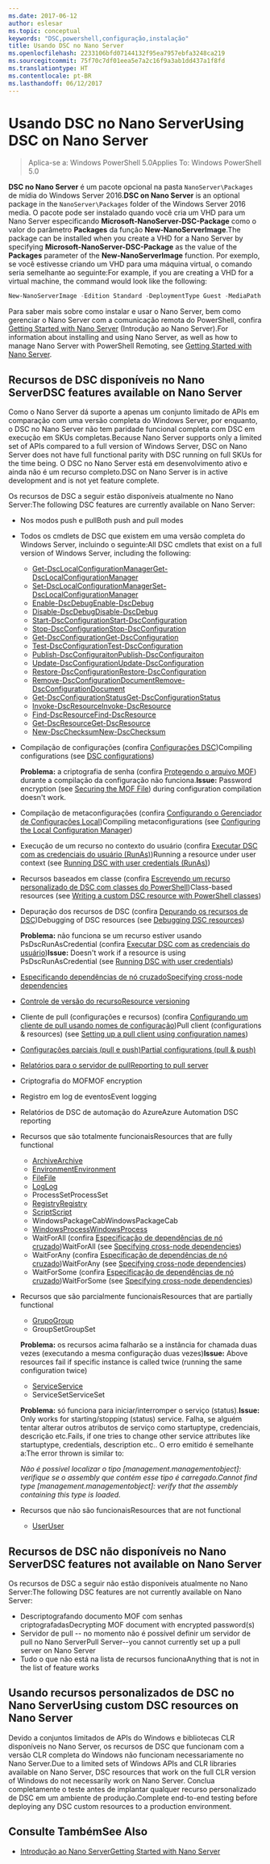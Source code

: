 ```yaml
---
ms.date: 2017-06-12
author: eslesar
ms.topic: conceptual
keywords: "DSC,powershell,configuração,instalação"
title: Usando DSC no Nano Server
ms.openlocfilehash: 2233106bfd07144132f95ea7957ebfa3248ca219
ms.sourcegitcommit: 75f70c7df01eea5e7a2c16f9a3ab1dd437a1f8fd
ms.translationtype: HT
ms.contentlocale: pt-BR
ms.lasthandoff: 06/12/2017
---
```

# <a name="using-dsc-on-nano-server"></a><span data-ttu-id="d59d3-103">Usando DSC no Nano Server</span><span class="sxs-lookup"><span data-stu-id="d59d3-103">Using DSC on Nano Server</span></span>

> <span data-ttu-id="d59d3-104">Aplica-se a: Windows PowerShell 5.0</span><span class="sxs-lookup"><span data-stu-id="d59d3-104">Applies To: Windows PowerShell 5.0</span></span>

<span data-ttu-id="d59d3-105">**DSC no Nano Server** é um pacote opcional na pasta `NanoServer\Packages` de mídia do Windows Server 2016.</span><span class="sxs-lookup"><span data-stu-id="d59d3-105">**DSC on Nano Server** is an optional package in the `NanoServer\Packages` folder of the Windows Server 2016 media.</span></span> <span data-ttu-id="d59d3-106">O pacote pode ser instalado quando você cria um VHD para um Nano Server especificando **Microsoft-NanoServer-DSC-Package** como o valor do parâmetro **Packages** da função **New-NanoServerImage**.</span><span class="sxs-lookup"><span data-stu-id="d59d3-106">The package can be installed when you create a VHD for a Nano Server by specifying **Microsoft-NanoServer-DSC-Package** as the value of the **Packages** parameter of the **New-NanoServerImage** function.</span></span> <span data-ttu-id="d59d3-107">Por exemplo, se você estivesse criando um VHD para uma máquina virtual, o comando seria semelhante ao seguinte:</span><span class="sxs-lookup"><span data-stu-id="d59d3-107">For example, if you are creating a VHD for a virtual machine, the command would look like the following:</span></span>

```powershell
New-NanoServerImage -Edition Standard -DeploymentType Guest -MediaPath f:\ -BasePath .\Base -TargetPath .\Nano1\Nano.vhd -ComputerName Nano1 -Packages Microsoft-NanoServer-DSC-Package
```

<span data-ttu-id="d59d3-108">Para saber mais sobre como instalar e usar o Nano Server, bem como gerenciar o Nano Server com a comunicação remota do PowerShell, confira [Getting Started with Nano Server](https://technet.microsoft.com/en-us/library/mt126167.aspx) (Introdução ao Nano Server).</span><span class="sxs-lookup"><span data-stu-id="d59d3-108">For information about installing and using Nano Server, as well as how to manage Nano Server with PowerShell Remoting, see [Getting Started with Nano Server](https://technet.microsoft.com/en-us/library/mt126167.aspx).</span></span>


## <a name="dsc-features-available-on-nano-server"></a><span data-ttu-id="d59d3-109">Recursos de DSC disponíveis no Nano Server</span><span class="sxs-lookup"><span data-stu-id="d59d3-109">DSC features available on Nano Server</span></span>

 <span data-ttu-id="d59d3-110">Como o Nano Server dá suporte a apenas um conjunto limitado de APIs em comparação com uma versão completa do Windows Server, por enquanto, o DSC no Nano Server não tem paridade funcional completa com DSC em execução em SKUs completas.</span><span class="sxs-lookup"><span data-stu-id="d59d3-110">Because Nano Server supports only a limited set of APIs compared to a full version of Windows Server, DSC on Nano Server does not have full functional parity with DSC running on full SKUs for the time being.</span></span> <span data-ttu-id="d59d3-111">O DSC no Nano Server está em desenvolvimento ativo e ainda não é um recurso completo.</span><span class="sxs-lookup"><span data-stu-id="d59d3-111">DSC on Nano Server is in active development and is not yet feature complete.</span></span>
 
 <span data-ttu-id="d59d3-112">Os recursos de DSC a seguir estão disponíveis atualmente no Nano Server:</span><span class="sxs-lookup"><span data-stu-id="d59d3-112">The following DSC features are currently available on Nano Server:</span></span> 


* <span data-ttu-id="d59d3-113">Nos modos push e pull</span><span class="sxs-lookup"><span data-stu-id="d59d3-113">Both push and pull modes</span></span>

* <span data-ttu-id="d59d3-114">Todos os cmdlets de DSC que existem em uma versão completa do Windows Server, incluindo o seguinte:</span><span class="sxs-lookup"><span data-stu-id="d59d3-114">All DSC cmdlets that exist on a full version of Windows Server, including the following:</span></span> 
  * [<span data-ttu-id="d59d3-115">Get-DscLocalConfigurationManager</span><span class="sxs-lookup"><span data-stu-id="d59d3-115">Get-DscLocalConfigurationManager</span></span>](https://technet.microsoft.com/en-us/library/dn407378.aspx)
  * [<span data-ttu-id="d59d3-116">Set-DscLocalConfigurationManager</span><span class="sxs-lookup"><span data-stu-id="d59d3-116">Set-DscLocalConfigurationManager</span></span>](https://technet.microsoft.com/en-us/library/dn521621.aspx)   
  * [<span data-ttu-id="d59d3-117">Enable-DscDebug</span><span class="sxs-lookup"><span data-stu-id="d59d3-117">Enable-DscDebug</span></span>](https://technet.microsoft.com/en-us/library/mt517870.aspx)
  * [<span data-ttu-id="d59d3-118">Disable-DscDebug</span><span class="sxs-lookup"><span data-stu-id="d59d3-118">Disable-DscDebug</span></span>](https://technet.microsoft.com/en-us/library/mt517872.aspx)       
  * [<span data-ttu-id="d59d3-119">Start-DscConfiguration</span><span class="sxs-lookup"><span data-stu-id="d59d3-119">Start-DscConfiguration</span></span>](https://technet.microsoft.com/en-us/library/dn521623.aspx)
  * [<span data-ttu-id="d59d3-120">Stop-DscConfiguration</span><span class="sxs-lookup"><span data-stu-id="d59d3-120">Stop-DscConfiguration</span></span>](https://technet.microsoft.com/en-us/library/mt143542.aspx)
  * [<span data-ttu-id="d59d3-121">Get-DscConfiguration</span><span class="sxs-lookup"><span data-stu-id="d59d3-121">Get-DscConfiguration</span></span>](https://technet.microsoft.com/en-us/library/dn407379.aspx)
  * [<span data-ttu-id="d59d3-122">Test-DscConfiguration</span><span class="sxs-lookup"><span data-stu-id="d59d3-122">Test-DscConfiguration</span></span>](https://technet.microsoft.com/en-us/library/dn407382.aspx)      
  * [<span data-ttu-id="d59d3-123">Publish-DscConfiguraiton</span><span class="sxs-lookup"><span data-stu-id="d59d3-123">Publish-DscConfiguraiton</span></span>](https://technet.microsoft.com/en-us/library/mt517875.aspx) 
  * [<span data-ttu-id="d59d3-124">Update-DscConfiguration</span><span class="sxs-lookup"><span data-stu-id="d59d3-124">Update-DscConfiguration</span></span>](https://technet.microsoft.com/en-us/library/mt143541.aspx)
  * [<span data-ttu-id="d59d3-125">Restore-DscConfiguration</span><span class="sxs-lookup"><span data-stu-id="d59d3-125">Restore-DscConfiguration</span></span>](https://technet.microsoft.com/en-us/library/dn407383.aspx)
  * [<span data-ttu-id="d59d3-126">Remove-DscConfigurationDocument</span><span class="sxs-lookup"><span data-stu-id="d59d3-126">Remove-DscConfigurationDocument</span></span>](https://technet.microsoft.com/en-us/library/mt143544.aspx)
  * [<span data-ttu-id="d59d3-127">Get-DscConfigurationStatus</span><span class="sxs-lookup"><span data-stu-id="d59d3-127">Get-DscConfigurationStatus</span></span>](https://technet.microsoft.com/en-us/library/mt517868.aspx)
  * [<span data-ttu-id="d59d3-128">Invoke-DscResource</span><span class="sxs-lookup"><span data-stu-id="d59d3-128">Invoke-DscResource</span></span>](https://technet.microsoft.com/en-us/library/mt517869.aspx)
  * [<span data-ttu-id="d59d3-129">Find-DscResource</span><span class="sxs-lookup"><span data-stu-id="d59d3-129">Find-DscResource</span></span>](https://technet.microsoft.com/en-us/library/mt517874.aspx)
  * [<span data-ttu-id="d59d3-130">Get-DscResource</span><span class="sxs-lookup"><span data-stu-id="d59d3-130">Get-DscResource</span></span>](https://technet.microsoft.com/en-us/library/dn521625.aspx)
  * [<span data-ttu-id="d59d3-131">New-DscChecksum</span><span class="sxs-lookup"><span data-stu-id="d59d3-131">New-DscChecksum</span></span>](https://technet.microsoft.com/en-us/library/dn521622.aspx)    

* <span data-ttu-id="d59d3-132">Compilação de configurações (confira [Configurações DSC](configurations.md))</span><span class="sxs-lookup"><span data-stu-id="d59d3-132">Compiling configurations (see [DSC configurations](configurations.md))</span></span>

  <span data-ttu-id="d59d3-133">**Problema:** a criptografia de senha (confira [Protegendo o arquivo MOF](securemof.md)) durante a compilação da configuração não funciona.</span><span class="sxs-lookup"><span data-stu-id="d59d3-133">**Issue:** Password encryption (see [Securing the MOF File](securemof.md)) during configuration compilation doesn't work.</span></span>

* <span data-ttu-id="d59d3-134">Compilação de metaconfigurações (confira [Configurando o Gerenciador de Configurações Local](metaConfig.md))</span><span class="sxs-lookup"><span data-stu-id="d59d3-134">Compiling metaconfigurations (see [Configuring the Local Configuration Manager](metaConfig.md))</span></span>

* <span data-ttu-id="d59d3-135">Execução de um recurso no contexto do usuário (confira [Executar DSC com as credenciais do usuário (RunAs)](runAsUser.md))</span><span class="sxs-lookup"><span data-stu-id="d59d3-135">Running a resource under user context (see [Running DSC with user credentials (RunAs)](runAsUser.md))</span></span>

* <span data-ttu-id="d59d3-136">Recursos baseados em classe (confira [Escrevendo um recurso personalizado de DSC com classes do PowerShell](authoringResourceClass.md))</span><span class="sxs-lookup"><span data-stu-id="d59d3-136">Class-based resources (see [Writing a custom DSC resource with PowerShell classes](authoringResourceClass.md))</span></span>

* <span data-ttu-id="d59d3-137">Depuração dos recursos de DSC (confira [Depurando os recursos de DSC](debugresource.md))</span><span class="sxs-lookup"><span data-stu-id="d59d3-137">Debugging of DSC resources (see [Debugging DSC resources](debugresource.md))</span></span>
  
  <span data-ttu-id="d59d3-138">**Problema:** não funciona se um recurso estiver usando PsDscRunAsCredential (confira [Executar DSC com as credenciais do usuário](runAsUser.md))</span><span class="sxs-lookup"><span data-stu-id="d59d3-138">**Issue:** Doesn't work if a resource is using PsDscRunAsCredential (see [Running DSC with user credentials](runAsUser.md))</span></span>

* [<span data-ttu-id="d59d3-139">Especificando dependências de nó cruzado</span><span class="sxs-lookup"><span data-stu-id="d59d3-139">Specifying cross-node dependencies</span></span>](crossNodeDependencies.md) 

* [<span data-ttu-id="d59d3-140">Controle de versão do recurso</span><span class="sxs-lookup"><span data-stu-id="d59d3-140">Resource versioning</span></span>](sxsResource.md)

* <span data-ttu-id="d59d3-141">Cliente de pull (configurações e recursos) (confira [Configurando um cliente de pull usando nomes de configuração](pullClientConfigNames.md))</span><span class="sxs-lookup"><span data-stu-id="d59d3-141">Pull client (configurations & resources) (see [Setting up a pull client using configuration names](pullClientConfigNames.md))</span></span>

* [<span data-ttu-id="d59d3-142">Configurações parciais (pull e push)</span><span class="sxs-lookup"><span data-stu-id="d59d3-142">Partial configurations (pull & push)</span></span>](partialConfigs.md)

* [<span data-ttu-id="d59d3-143">Relatórios para o servidor de pull</span><span class="sxs-lookup"><span data-stu-id="d59d3-143">Reporting to pull server</span></span>](reportServer.md) 

* <span data-ttu-id="d59d3-144">Criptografia do MOF</span><span class="sxs-lookup"><span data-stu-id="d59d3-144">MOF encryption</span></span>

* <span data-ttu-id="d59d3-145">Registro em log de eventos</span><span class="sxs-lookup"><span data-stu-id="d59d3-145">Event logging</span></span>

* <span data-ttu-id="d59d3-146">Relatórios de DSC de automação do Azure</span><span class="sxs-lookup"><span data-stu-id="d59d3-146">Azure Automation DSC reporting</span></span>

* <span data-ttu-id="d59d3-147">Recursos que são totalmente funcionais</span><span class="sxs-lookup"><span data-stu-id="d59d3-147">Resources that are fully functional</span></span>
  * [<span data-ttu-id="d59d3-148">Archive</span><span class="sxs-lookup"><span data-stu-id="d59d3-148">Archive</span></span>](archiveResource.md)
  * [<span data-ttu-id="d59d3-149">Environment</span><span class="sxs-lookup"><span data-stu-id="d59d3-149">Environment</span></span>](environmentResource.md)
  * [<span data-ttu-id="d59d3-150">File</span><span class="sxs-lookup"><span data-stu-id="d59d3-150">File</span></span>](fileResource.md)
  * [<span data-ttu-id="d59d3-151">Log</span><span class="sxs-lookup"><span data-stu-id="d59d3-151">Log</span></span>](logResource.md)
  * <span data-ttu-id="d59d3-152">ProcessSet</span><span class="sxs-lookup"><span data-stu-id="d59d3-152">ProcessSet</span></span>
  * [<span data-ttu-id="d59d3-153">Registry</span><span class="sxs-lookup"><span data-stu-id="d59d3-153">Registry</span></span>](registryResource.md)
  * [<span data-ttu-id="d59d3-154">Script</span><span class="sxs-lookup"><span data-stu-id="d59d3-154">Script</span></span>](scriptResource.md)
  * <span data-ttu-id="d59d3-155">WindowsPackageCab</span><span class="sxs-lookup"><span data-stu-id="d59d3-155">WindowsPackageCab</span></span>
  * [<span data-ttu-id="d59d3-156">WindowsProcess</span><span class="sxs-lookup"><span data-stu-id="d59d3-156">WindowsProcess</span></span>](windowsProcessResource.md)
  * <span data-ttu-id="d59d3-157">WaitForAll (confira [Especificação de dependências de nó cruzado](crossNodeDependencies.md))</span><span class="sxs-lookup"><span data-stu-id="d59d3-157">WaitForAll (see [Specifying cross-node dependencies](crossNodeDependencies.md))</span></span>
  * <span data-ttu-id="d59d3-158">WaitForAny (confira [Especificação de dependências de nó cruzado](crossNodeDependencies.md))</span><span class="sxs-lookup"><span data-stu-id="d59d3-158">WaitForAny (see [Specifying cross-node dependencies](crossNodeDependencies.md))</span></span>
  * <span data-ttu-id="d59d3-159">WaitForSome (confira [Especificação de dependências de nó cruzado](crossNodeDependencies.md))</span><span class="sxs-lookup"><span data-stu-id="d59d3-159">WaitForSome (see [Specifying cross-node dependencies](crossNodeDependencies.md))</span></span>

* <span data-ttu-id="d59d3-160">Recursos que são parcialmente funcionais</span><span class="sxs-lookup"><span data-stu-id="d59d3-160">Resources that are partially functional</span></span>
  * [<span data-ttu-id="d59d3-161">Grupo</span><span class="sxs-lookup"><span data-stu-id="d59d3-161">Group</span></span>](groupResource.md)
  * <span data-ttu-id="d59d3-162">GroupSet</span><span class="sxs-lookup"><span data-stu-id="d59d3-162">GroupSet</span></span>
  
  <span data-ttu-id="d59d3-163">**Problema:** os recursos acima falharão se a instância for chamada duas vezes (executando a mesma configuração duas vezes)</span><span class="sxs-lookup"><span data-stu-id="d59d3-163">**Issue:** Above resources fail if specific instance is called twice (running the same configuration twice)</span></span>
  
  * [<span data-ttu-id="d59d3-164">Service</span><span class="sxs-lookup"><span data-stu-id="d59d3-164">Service</span></span>](serviceResource.md)
  * <span data-ttu-id="d59d3-165">ServiceSet</span><span class="sxs-lookup"><span data-stu-id="d59d3-165">ServiceSet</span></span>
  
  <span data-ttu-id="d59d3-166">**Problema:** só funciona para iniciar/interromper o serviço (status).</span><span class="sxs-lookup"><span data-stu-id="d59d3-166">**Issue:** Only works for starting/stopping (status) service.</span></span> <span data-ttu-id="d59d3-167">Falha, se alguém tentar alterar outros atributos de serviço como startuptype, credenciais, descrição etc.</span><span class="sxs-lookup"><span data-stu-id="d59d3-167">Fails, if one tries to change other service attributes like startuptype, credentials, description etc..</span></span> <span data-ttu-id="d59d3-168">O erro emitido é semelhante a:</span><span class="sxs-lookup"><span data-stu-id="d59d3-168">The error thrown is similar to:</span></span>
  
  <span data-ttu-id="d59d3-169">*Não é possível localizar o tipo [management.managementobject]: verifique se o assembly que contém esse tipo é carregado.*</span><span class="sxs-lookup"><span data-stu-id="d59d3-169">*Cannot find type [management.managementobject]: verify that the assembly containing this type is loaded.*</span></span>
  
* <span data-ttu-id="d59d3-170">Recursos que não são funcionais</span><span class="sxs-lookup"><span data-stu-id="d59d3-170">Resources that are not functional</span></span>
  * [<span data-ttu-id="d59d3-171">User</span><span class="sxs-lookup"><span data-stu-id="d59d3-171">User</span></span>](userResource.md)
  

## <a name="dsc-features-not-available-on-nano-server"></a><span data-ttu-id="d59d3-172">Recursos de DSC não disponíveis no Nano Server</span><span class="sxs-lookup"><span data-stu-id="d59d3-172">DSC features not available on Nano Server</span></span>

<span data-ttu-id="d59d3-173">Os recursos de DSC a seguir não estão disponíveis atualmente no Nano Server:</span><span class="sxs-lookup"><span data-stu-id="d59d3-173">The following DSC features are not currently available on Nano Server:</span></span>

* <span data-ttu-id="d59d3-174">Descriptografando documento MOF com senhas criptografadas</span><span class="sxs-lookup"><span data-stu-id="d59d3-174">Decrypting MOF document with encrypted password(s)</span></span> 
* <span data-ttu-id="d59d3-175">Servidor de pull -- no momento não é possível definir um servidor de pull no Nano Server</span><span class="sxs-lookup"><span data-stu-id="d59d3-175">Pull Server--you cannot currently set up a pull server on Nano Server</span></span>
* <span data-ttu-id="d59d3-176">Tudo o que não está na lista de recursos funciona</span><span class="sxs-lookup"><span data-stu-id="d59d3-176">Anything that is not in the list of feature works</span></span>

## <a name="using-custom-dsc-resources-on-nano-server"></a><span data-ttu-id="d59d3-177">Usando recursos personalizados de DSC no Nano Server</span><span class="sxs-lookup"><span data-stu-id="d59d3-177">Using custom DSC resources on Nano Server</span></span>
 
<span data-ttu-id="d59d3-178">Devido a conjuntos limitados de APIs do Windows e bibliotecas CLR disponíveis no Nano Server, os recursos de DSC que funcionam com a versão CLR completa do Windows não funcionam necessariamente no Nano Server.</span><span class="sxs-lookup"><span data-stu-id="d59d3-178">Due to a limited sets of Windows APIs and CLR libraries available on Nano Server, DSC resources that work on the full CLR version of Windows do not necessarily work on Nano Server.</span></span> <span data-ttu-id="d59d3-179">Conclua completamente o teste antes de implantar qualquer recurso personalizado de DSC em um ambiente de produção.</span><span class="sxs-lookup"><span data-stu-id="d59d3-179">Complete end-to-end testing before deploying any DSC custom resources to a production environment.</span></span>

## <a name="see-also"></a><span data-ttu-id="d59d3-180">Consulte Também</span><span class="sxs-lookup"><span data-stu-id="d59d3-180">See Also</span></span>
- [<span data-ttu-id="d59d3-181">Introdução ao Nano Server</span><span class="sxs-lookup"><span data-stu-id="d59d3-181">Getting Started with Nano Server</span></span>](https://technet.microsoft.com/en-us/library/mt126167.aspx)

